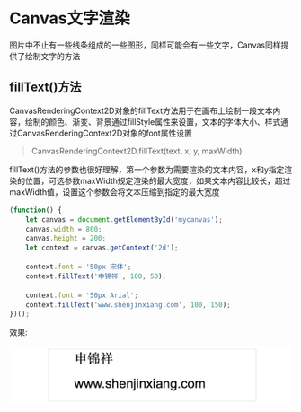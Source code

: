 # Canvas文字渲染
图片中不止有一些线条组成的一些图形，同样可能会有一些文字，Canvas同样提供了绘制文字的方法

## fillText()方法
CanvasRenderingContext2D对象的fillText方法用于在画布上绘制一段文本内容，绘制的颜色、渐变、背景通过fillStyle属性来设置，文本的字体大小、样式通过CanvasRenderingContext2D对象的font属性设置

> CanvasRenderingContext2D.fillText(text, x, y, maxWidth)

fillText()方法的参数也很好理解，第一个参数为需要渲染的文本内容，x和y指定渲染的位置，可选参数maxWidth规定渲染的最大宽度，如果文本内容比较长，超过maxWidth值，设置这个参数会将文本压缩到指定的最大宽度

```javascript
(function() {
	let canvas = document.getElementById('mycanvas');
	canvas.width = 800;
	canvas.height = 200;
	let context = canvas.getContext('2d');

	context.font = '50px 宋体';
	context.fillText('申锦祥', 100, 50);
		
	context.font = '50px Arial';
	context.fillText('www.shenjinxiang.com', 100, 150);
})();
```

效果:

![](./images/00043.png)


